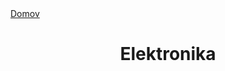 <div align="center">
<div align="left">
    <a href="/README.md">Domov</a>
</div>

# Elektronika

</div>